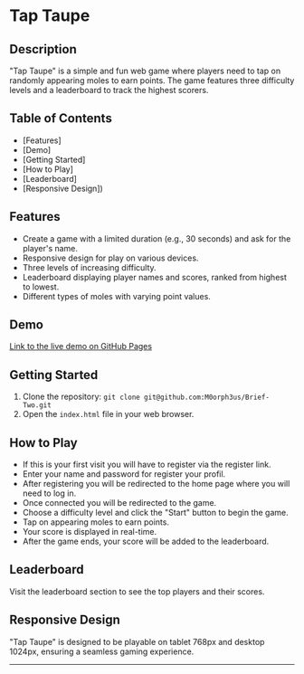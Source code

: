 # Tap Taupe

## Description

"Tap Taupe" is a simple and fun web game where players need to tap on randomly appearing moles to earn points. The game features three difficulty levels and a leaderboard to track the highest scorers.

## Table of Contents

- [Features]
- [Demo]
- [Getting Started]
- [How to Play]
- [Leaderboard]
- [Responsive Design])

## Features

- Create a game with a limited duration (e.g., 30 seconds) and ask for the player's name.
- Responsive design for play on various devices.
- Three levels of increasing difficulty.
- Leaderboard displaying player names and scores, ranked from highest to lowest.
- Different types of moles with varying point values.

## Demo

[Link to the live demo on GitHub Pages](#insert-link-here)

## Getting Started

1. Clone the repository: `git clone git@github.com:M0orph3us/Brief-Two.git`
2. Open the `index.html` file in your web browser.

## How to Play

- If this is your first visit you will have to register via the register link.
- Enter your name and password for register your profil.
- After registering you will be redirected to the home page where you will need to log in.
- Once connected you will be redirected to the game.
- Choose a difficulty level and click the "Start" button to begin the game.
- Tap on appearing moles to earn points.
- Your score is displayed in real-time.
- After the game ends, your score will be added to the leaderboard.

## Leaderboard

Visit the leaderboard section to see the top players and their scores.

## Responsive Design

"Tap Taupe" is designed to be playable on tablet 768px and desktop 1024px, ensuring a seamless gaming experience.

---
